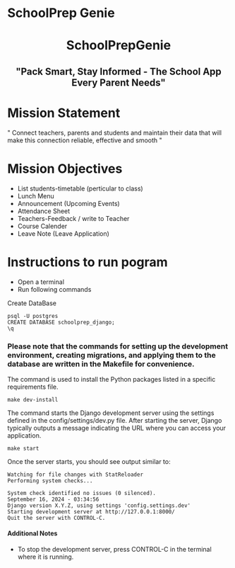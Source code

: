 # SchoolPrep Genie

<h1 align="center">SchoolPrepGenie</h1>
<h2 align="center">"Pack Smart, Stay Informed - The School App Every Parent Needs"</h2>
<p align="center">

# Mission Statement

" Connect teachers, parents and students and maintain their data that will make this connection reliable, effective and smooth "

# Mission Objectives

- List students-timetable (perticular to class)
- Lunch Menu
- Announcement (Upcoming Events)
- Attendance Sheet
- Teachers-Feedback / write to Teacher
- Course Calender 
- Leave Note (Leave Application)


# Instructions to run pogram

- Open a terminal
- Run following commands

Create DataBase

```psql
psql -U postgres
CREATE DATABASE schoolprep_django;
\q
```
### Please note that the commands for setting up the development environment, creating migrations, and applying them to the database are written in the Makefile for convenience.

The command is used to install the Python packages listed in a specific requirements file.

```psql
make dev-install
```


The command starts the Django development server using the settings defined in the config/settings/dev.py file. After starting the server, Django typically outputs a message indicating the URL where you can access your application.

```psql
make start
```

Once the server starts, you should see output similar to:

```
Watching for file changes with StatReloader
Performing system checks...

System check identified no issues (0 silenced).
September 16, 2024 - 03:34:56
Django version X.Y.Z, using settings 'config.settings.dev'
Starting development server at http://127.0.0.1:8000/
Quit the server with CONTROL-C.
```

#### Additional Notes
- To stop the development server, press CONTROL-C in the terminal where it is running.



